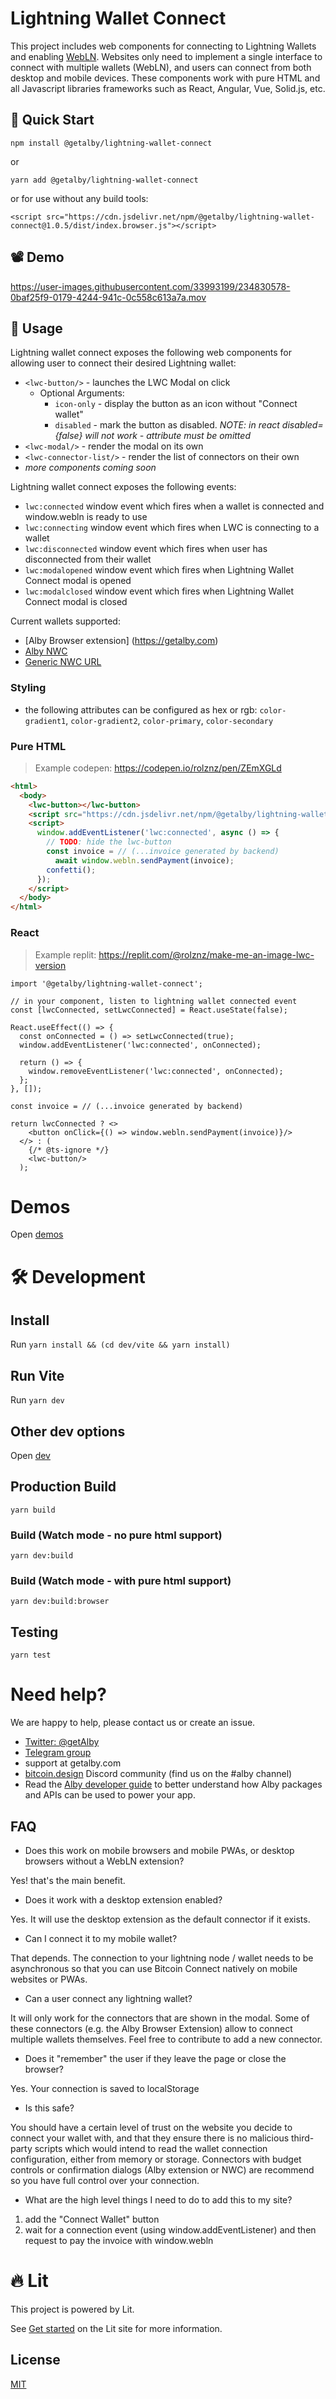 # Lightning Wallet Connect

This project includes web components for connecting to Lightning Wallets and enabling [WebLN](https://webln.guide). Websites only need to implement a single interface to connect with multiple wallets (WebLN), and users can connect from both desktop and mobile devices. These components work with pure HTML and all Javascript libraries frameworks such as React, Angular, Vue, Solid.js, etc.

## 🚀 Quick Start

```
npm install @getalby/lightning-wallet-connect
```

or

```
yarn add @getalby/lightning-wallet-connect
```

or for use without any build tools:

```
<script src="https://cdn.jsdelivr.net/npm/@getalby/lightning-wallet-connect@1.0.5/dist/index.browser.js"></script>
```

## 📽️ Demo

https://user-images.githubusercontent.com/33993199/234830578-0baf25f9-0179-4244-941c-0c558c613a7a.mov

## 🤙 Usage

Lightning wallet connect exposes the following web components for allowing user to connect their desired Lightning wallet:

- `<lwc-button/>` - launches the LWC Modal on click
  - Optional Arguments:
    - `icon-only` - display the button as an icon without "Connect wallet"
    - `disabled` - mark the button as disabled. _NOTE: in react disabled={false} will not work - attribute must be omitted_
- `<lwc-modal/>` - render the modal on its own
- `<lwc-connector-list/>` - render the list of connectors on their own
- _more components coming soon_

Lightning wallet connect exposes the following events:

- `lwc:connected` window event which fires when a wallet is connected and window.webln is ready to use
- `lwc:connecting` window event which fires when LWC is connecting to a wallet
- `lwc:disconnected` window event which fires when user has disconnected from their wallet
- `lwc:modalopened` window event which fires when Lightning Wallet Connect modal is opened
- `lwc:modalclosed` window event which fires when Lightning Wallet Connect modal is closed

Current wallets supported:

- [Alby Browser extension] (https://getalby.com)
- [Alby NWC](https://nwc.getalby.com)
- [Generic NWC URL](https://github.com/nostr-protocol/nips/blob/master/47.md)

### Styling

- the following attributes can be configured as hex or rgb: `color-gradient1`, `color-gradient2`, `color-primary`, `color-secondary`

### Pure HTML

> Example codepen: https://codepen.io/rolznz/pen/ZEmXGLd

```html
<html>
  <body>
    <lwc-button></lwc-button>
    <script src="https://cdn.jsdelivr.net/npm/@getalby/lightning-wallet-connect@1.0.5/dist/index.browser.js"></script>
    <script>
      window.addEventListener('lwc:connected', async () => {
        // TODO: hide the lwc-button
        const invoice = // (...invoice generated by backend)
          await window.webln.sendPayment(invoice);
        confetti();
      });
    </script>
  </body>
</html>
```

### React

> Example replit: https://replit.com/@rolznz/make-me-an-image-lwc-version

```tsx
import '@getalby/lightning-wallet-connect';

// in your component, listen to lightning wallet connected event
const [lwcConnected, setLwcConnected] = React.useState(false);

React.useEffect(() => {
  const onConnected = () => setLwcConnected(true);
  window.addEventListener('lwc:connected', onConnected);

  return () => {
    window.removeEventListener('lwc:connected', onConnected);
  };
}, []);

const invoice = // (...invoice generated by backend)

return lwcConnected ? <>
    <button onClick={() => window.webln.sendPayment(invoice)}/>
  </> : (
    {/* @ts-ignore */}
    <lwc-button/>
  );
```

# Demos

Open [demos](demos/README.md)

# 🛠️ Development

## Install

Run `yarn install && (cd dev/vite && yarn install)`

## Run Vite

Run `yarn dev`

## Other dev options

Open [dev](dev/README.md)

## Production Build

`yarn build`

### Build (Watch mode - no pure html support)

`yarn dev:build`

### Build (Watch mode - with pure html support)

`yarn dev:build:browser`

## Testing

`yarn test`

# Need help?

We are happy to help, please contact us or create an issue.

- [Twitter: @getAlby](https://twitter.com/getAlby)
- [Telegram group](https://t.me/getAlby)
- support at getalby.com
- [bitcoin.design](https://bitcoin.design/) Discord community (find us on the #alby channel)
- Read the [Alby developer guide](https://guides.getalby.com/overall-guide/alby-for-developers/getting-started) to better understand how Alby packages and APIs can be used to power your app.

## FAQ
- Does this work on mobile browsers and mobile PWAs, or desktop browsers without a WebLN extension?

Yes! that's the main benefit.

- Does it work with a desktop extension enabled?

Yes. It will use the desktop extension as the default connector if it exists.

- Can I connect it to my mobile wallet?

That depends. The connection to your lightning node / wallet needs to be asynchronous so that you can use Bitcoin Connect natively on mobile websites or PWAs.

- Can a user connect any lightning wallet?

It will only work for the connectors that are shown in the modal. Some of these connectors (e.g. the Alby Browser Extension) allow to connect multiple wallets themselves. Feel free to contribute to add a new connector.

- Does it "remember" the user if they leave the page or close the browser?

Yes. Your connection is saved to localStorage

- Is this safe?

You should have a certain level of trust on the website you decide to connect your wallet with, and that they ensure there is no malicious third-party scripts which would intend to read the wallet connection configuration, either from memory or storage. Connectors with budget controls or confirmation dialogs (Alby extension or NWC) are recommend so you have full control over your connection.

- What are the high level things I need to do to add this to my site?

1. add the "Connect Wallet" button
2. wait for a connection event (using window.addEventListener) and then request to pay the invoice with window.webln



# 🔥 Lit

This project is powered by Lit.

See [Get started](https://lit.dev/docs/getting-started/) on the Lit site for more information.

## License

[MIT](./LICENSE)
